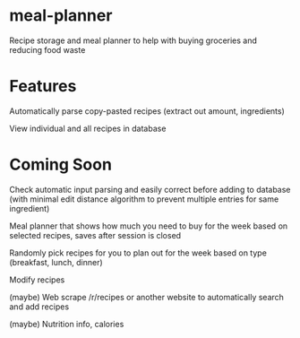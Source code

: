 # meal-planner
Recipe storage and meal planner to help with buying groceries and reducing food waste

# Features
Automatically parse copy-pasted recipes (extract out amount, ingredients)

View individual and all recipes in database

# Coming Soon
Check automatic input parsing and easily correct before adding to database (with minimal edit distance algorithm to prevent multiple entries for same ingredient)

Meal planner that shows how much you need to buy for the week based on selected recipes, saves after session is closed

Randomly pick recipes for you to plan out for the week based on type (breakfast, lunch, dinner)

Modify recipes

(maybe) Web scrape /r/recipes or another website to automatically search and add recipes

(maybe) Nutrition info, calories